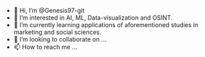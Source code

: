 - 👋 Hi, I’m @Genesis97-git
- 👀 I’m interested in AI, ML, Data-visualization and OSINT.
- 🌱 I’m currently learning applications of aforementioned studies in marketing and social sciences.
- 💞️ I’m looking to collaborate on ...
- 📫 How to reach me ...

<!---
Genesis60/Genesis60 is a ✨ special ✨ repository because its `README.md` (this file) appears on your GitHub profile.
You can click the Preview link to take a look at your changes.
--->
